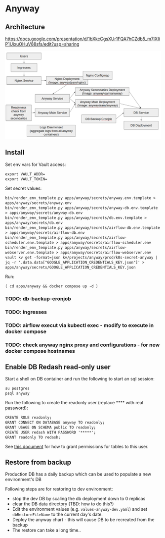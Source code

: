 # Anyway

## Architecture

https://docs.google.com/presentation/d/1bXkcCgsXUr1FQA7hCZdb5_m7IXIiP1UixuOHuV88sfs/edit?usp=sharing

![](image.png)

## Install

Set env vars for Vault access:

```
export VAULT_ADDR=
export VAULT_TOKEN=
```

Set secret values:

```
bin/render_env_template.py apps/anyway/secrets/anyway.env.template > apps/anyway/secrets/anyway.env
bin/render_env_template.py apps/anyway/secrets/anyway-db.env.template > apps/anyway/secrets/anyway-db.env
bin/render_env_template.py apps/anyway/secrets/db.env.template > apps/anyway/secrets/db.env
bin/render_env_template.py apps/anyway/secrets/airflow-db.env.template > apps/anyway/secrets/airflow-db.env
bin/render_env_template.py apps/anyway/secrets/airflow-scheduler.env.template > apps/anyway/secrets/airflow-scheduler.env
bin/render_env_template.py apps/anyway/secrets/airflow-webserver.env.template > apps/anyway/secrets/airflow-webserver.env
vault kv get -format=json kv/projects/anyway/prod/k8s-secret-anyway | jq -r '.data.data["GOOGLE_APPLICATION_CREDENTIALS_KEY.json"]' > apps/anyway/secrets/GOOGLE_APPLICATION_CREDENTIALS_KEY.json
```

Run:

```
( cd apps/anyway && docker compose up -d )
```

### TODO: db-backup-cronjob
### TODO: ingresses
### TODO: airflow execut via kubectl exec - modify to execute in docker compose
### TODO: check anyway nginx proxy and configurations - for new docker compose hostnames

## Enable DB Redash read-only user

Start a shell on DB container and run the following to start an sql session:

```
su postgres
psql anyway
```

Run the following to create the readonly user (replace **** with real password):

```
CREATE ROLE readonly;
GRANT CONNECT ON DATABASE anyway TO readonly;
GRANT USAGE ON SCHEMA public TO readonly;
CREATE USER redash WITH PASSWORD '*****';
GRANT readonly TO redash;
```

See [this document](https://github.com/hasadna/anyway/blob/dev/docs/REDASH.md) for how to grant permissions for tables to this user.

## Restore from backup

Production DB has a daily backup which can be used to populate a new environment's DB

Following steps are for restoring to dev environment:

* stop the dev DB by scaling the db deployment down to 0 replicas
* clear the DB data directory (TBD: how to do this?)
* Edit the environment values (e.g. `values-anyway-dev.yaml`) and set `dbRestoreFileName` to the current day's date.
* Deploy the anyway chart - this will cause DB to be recreated from the backup
* The restore can take a long time..
